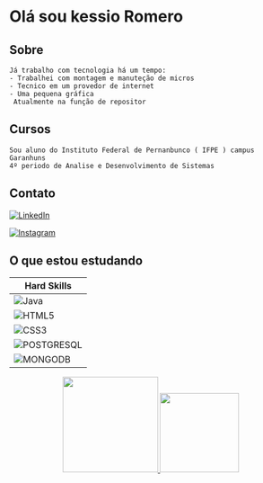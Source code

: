 
# Olá sou kessio Romero

## Sobre

    Já trabalho com tecnologia há um tempo:
    - Trabalhei com montagem e manuteção de micros
    - Tecnico em um provedor de internet
    - Uma pequena gráfica
     Atualmente na função de repositor

## Cursos
    Sou aluno do Instituto Federal de Pernanbunco ( IFPE ) campus Garanhuns
    4º periodo de Analise e Desenvolvimento de Sistemas

## Contato

[![LinkedIn](https://img.shields.io/badge/LinkedIn-000?style=for-the-badge&logo=linkedin&logoColor=0E76A8)](https://www.linkedin.com/in/kessio-romero-7757a9193/)

[![Instagram](https://img.shields.io/badge/Instagram-000?style=for-the-badge&logo=instagram)](https://www.instagram.com/KESSIOROMERO/)

## O que estou estudando

|Hard Skills|
|-|
|![Java](https://img.shields.io/badge/Java-000?style=for-the-badge&logo=java)|
|![HTML5](https://img.shields.io/badge/HTML5-000?style=for-the-badge&logo=html5)|
|![CSS3](https://img.shields.io/badge/CSS3-000?style=for-the-badge&logo=css3&logoColor=264CE4)|
|![POSTGRESQL](https://img.shields.io/badge/postgresql-000?style=for-the-badge&logo=postgresql)|
|![MONGODB](https://img.shields.io/badge/postgresql-000?style=for-the-badge&logo=mongodb)|


<div align="center">
  <a href="https://github.com/llkessioll">
  <img height="170em" src="https://github-readme-stats.vercel.app/api?username=llkessioll&show_icons=true&theme=dracula&include_all_commits=true&count_private=true"/>
  <img height="141em" src="https://github-readme-stats.vercel.app/api/top-langs/?username=llkessioll&layout=compact&langs_count=7&theme=dracula"/>
    
</div>
